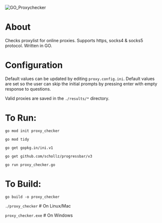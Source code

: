 
![GO_Proxychecker](https://github.com/user-attachments/assets/18b7352b-6bc4-4a16-ac1a-6a0c9a6c91ed)


# About
Checks proxylist for online proxies. Supports https, socks4 &amp; socks5 protocol. Written in GO.

# Configuration

Default values can be updated by editing `proxy.config.ini`. Default values are set so the user can skip the initial prompts by pressing enter with empty response to questions.

Valid proxies are saved in the `./results/*` directory. 




# To Run: 
`go mod init proxy_checker`

`go mod tidy`

`go get gopkg.in/ini.v1`

`go get github.com/schollz/progressbar/v3`

`go run proxy_checker.go`


# To Build:

`go build -o proxy_checker`

`./proxy_checker`    # On Linux/Mac

`proxy_checker.exe`  # On Windows
